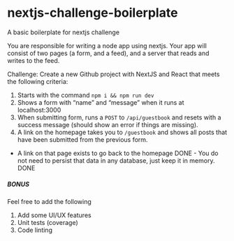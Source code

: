 # nextjs-challenge-boilerplate
A basic boilerplate for nextjs challenge

You are responsible for writing a node app using nextjs. Your app will consist of two pages (a form, and a feed), and a server that reads and writes to the feed.

Challenge: Create a new Github project with NextJS and React that meets the following criteria:
1. Starts with the command `npm i && npm run dev` 
2. Shows a form with “name” and “message” when it runs at localhost:3000 
3. When submitting form, runs a `POST` to `/api/guestbook` and resets with a success message (should show an error if things are missing).
4. A link on the homepage takes you to `/guestbook` and shows all posts that have been submitted from the previous form. 
  - A link on that page exists to go back to the homepage  DONE  - You do not need to persist that data in any database, just keep it in memory. DONE

##### BONUS

Feel free to add the following
1. Add some UI/UX features
2. Unit tests (coverage)
3. Code linting


